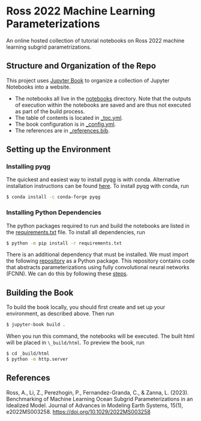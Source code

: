 # Ross 2022 Machine Learning Parameterizations
An online hosted collection of tutorial notebooks on Ross 2022 machine learning subgrid parametrizations.

## Structure and Organization of the Repo
This project uses [Jupyter Book](https://jupyterbook.org/) to organize a collection of Jupyter Notebooks into a website. 

- The notebooks all live in the [notebooks](https://github.com/m2lines/MLwithQG/tree/main/notebooks) directory. Note that the outputs of execution within the notebooks are saved and are thus not executed as part of the build process.
- The table of contents is located in [\_toc.yml](https://github.com/m2lines/MLwithQG/blob/main/_toc.yml).
- The book configuration is in [\_config.yml](https://github.com/m2lines/MLwithQG/blob/main/_config.yml).
- The references are in [\_references.bib](https://github.com/m2lines/MLwithQG/blob/main/references.bib).

## Setting up the Environment

### Installing pyqg
The quickest and easiest way to install pyqg is with conda. Alternative installation instructions can be found [here](https://pyqg.readthedocs.io/en/latest/installation.html#alternatives). To install pyqg with conda, run

```bash
$ conda install -c conda-forge pyqg
```

### Installing Python Dependencies
The python packages required to run and build the notebooks are listed in the [requirements.txt](https://github.com/m2lines/MLwithQG/blob/main/requirements.txt) file. To install all dependencies, run

```bash
$ python -m pip install -r requirements.txt
```

There is an additional dependency that must be installed. We must import the following [repository](https://github.com/m2lines/pyqg_parameterization_benchmarks) as a Python package. This repository contains code that abstracts parameterizations using fully convolutional neural networks (FCNN). We can do this by following these [steps](https://github.com/m2lines/pyqg_parameterization_benchmarks).

## Building the Book

To build the book locally, you should first create and set up your environment, as described above. Then run

```bash
$ jupyter-book build .
```

When you run this command, the notebooks will be executed. The built html will be placed in `\_build/html`. To preview the book, run

```bash
$ cd _build/html
$ python -m http.server
```

## References
Ross, A., Li, Z., Perezhogin, P., Fernandez-Granda, C., & Zanna, L. (2023). Benchmarking of Machine Learning Ocean Subgrid Parameterizations in an Idealized Model. Journal of Advances in Modeling Earth Systems, 15(1), e2022MS003258. https://doi.org/10.1029/2022MS003258